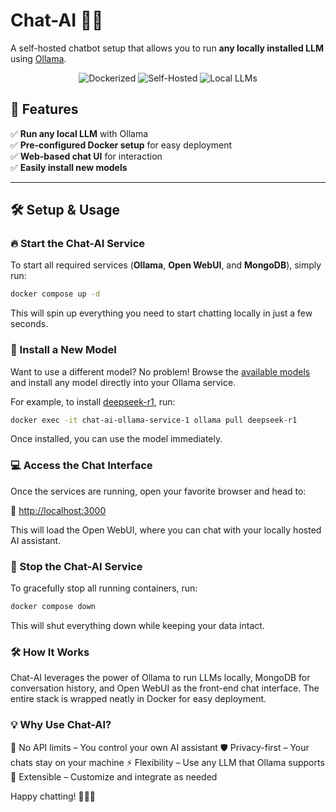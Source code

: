 # Chat-AI 🧠💬

A self-hosted chatbot setup that allows you to run **any locally installed LLM** using [Ollama](https://ollama.com).

<div align="center">

![Dockerized](https://img.shields.io/badge/Dockerized-Yes-blue)
![Self-Hosted](https://img.shields.io/badge/Self--Hosted-Yes-green)
![Local LLMs](https://img.shields.io/badge/Local%20LLMs-Supported-purple)

</div>

## 🚀 Features

✅ **Run any local LLM** with Ollama  
✅ **Pre-configured Docker setup** for easy deployment  
✅ **Web-based chat UI** for interaction  
✅ **Easily install new models**

---

## 🛠️ Setup & Usage

### 🔥 Start the Chat-AI Service

To start all required services (**Ollama**, **Open WebUI**, and **MongoDB**), simply run:

```sh
docker compose up -d
```

This will spin up everything you need to start chatting locally in just a few seconds.

### 🤖 Install a New Model

Want to use a different model? No problem! Browse the [available models](https://ollama.com/search) and install any model directly into your Ollama service.

For example, to install [deepseek-r1](https://ollama.com/library/deepseek-r1), run:

```sh
docker exec -it chat-ai-ollama-service-1 ollama pull deepseek-r1
```

Once installed, you can use the model immediately.

### 💻 Access the Chat Interface

Once the services are running, open your favorite browser and head to:

🔗 [http://localhost:3000](http://localhost:3000)

This will load the Open WebUI, where you can chat with your locally hosted AI assistant.

### 🛑 Stop the Chat-AI Service

To gracefully stop all running containers, run:

```sh
docker compose down
```

This will shut everything down while keeping your data intact.

### 🛠️ How It Works

Chat-AI leverages the power of Ollama to run LLMs locally, MongoDB for conversation history, and Open WebUI as the front-end chat interface. The entire stack is wrapped neatly in Docker for easy deployment.

### 💡 Why Use Chat-AI?

🚀 No API limits – You control your own AI assistant
🛡 Privacy-first – Your chats stay on your machine
⚡ Flexibility – Use any LLM that Ollama supports
🔧 Extensible – Customize and integrate as needed

Happy chatting! 💬🤖✨
